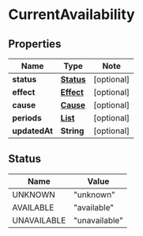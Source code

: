# CurrentAvailability

## Properties

Name | Type | Note
---- | ---- | ----
**status** | [**Status**](#Status) | [optional] 
**effect** | [**Effect**](Effect.md) | [optional] 
**cause** | [**Cause**](Cause.md) | [optional] 
**periods** | [**List<Period>**](Period.md) | [optional] 
**updatedAt** | **String** | [optional] 

## Status

Name | Value
---- | -----
UNKNOWN | "unknown"
AVAILABLE | "available"
UNAVAILABLE | "unavailable"

